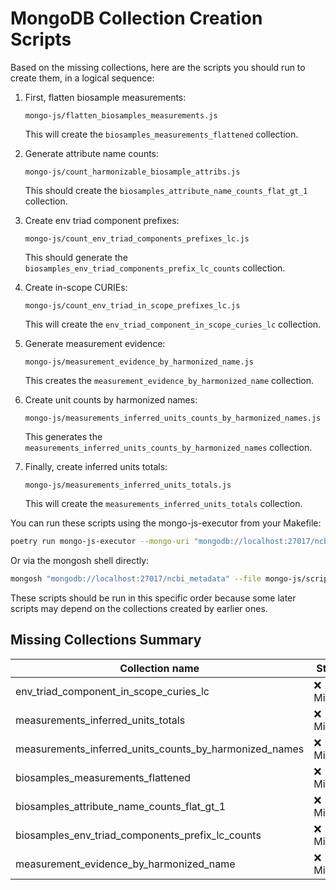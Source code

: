 # MongoDB Collection Creation Scripts

Based on the missing collections, here are the scripts you should run to create them, in a logical sequence:

1. First, flatten biosample measurements:
   ```
   mongo-js/flatten_biosamples_measurements.js
   ```
   This will create the `biosamples_measurements_flattened` collection.

2. Generate attribute name counts:
   ```
   mongo-js/count_harmonizable_biosample_attribs.js
   ```
   This should create the `biosamples_attribute_name_counts_flat_gt_1` collection.

3. Create env triad component prefixes:
   ```
   mongo-js/count_env_triad_components_prefixes_lc.js
   ```
   This should generate the `biosamples_env_triad_components_prefix_lc_counts` collection.

4. Create in-scope CURIEs:
   ```
   mongo-js/count_env_triad_in_scope_prefixes_lc.js
   ```
   This will create the `env_triad_component_in_scope_curies_lc` collection.

5. Generate measurement evidence:
   ```
   mongo-js/measurement_evidence_by_harmonized_name.js
   ```
   This creates the `measurement_evidence_by_harmonized_name` collection.

6. Create unit counts by harmonized names:
   ```
   mongo-js/measurements_inferred_units_counts_by_harmonized_names.js
   ```
   This generates the `measurements_inferred_units_counts_by_harmonized_names` collection.

7. Finally, create inferred units totals:
   ```
   mongo-js/measurements_inferred_units_totals.js
   ```
   This will create the `measurements_inferred_units_totals` collection.

You can run these scripts using the mongo-js-executor from your Makefile:

```bash
poetry run mongo-js-executor --mongo-uri "mongodb://localhost:27017/ncbi_metadata" --js-file mongo-js/script_name.js --verbose
```

Or via the mongosh shell directly:

```bash
mongosh "mongodb://localhost:27017/ncbi_metadata" --file mongo-js/script_name.js
```

These scripts should be run in this specific order because some later scripts may depend on the collections created by earlier ones.

## Missing Collections Summary

Collection name | Status
--- | ---
env_triad_component_in_scope_curies_lc | ❌ Missing
measurements_inferred_units_totals | ❌ Missing
measurements_inferred_units_counts_by_harmonized_names | ❌ Missing
biosamples_measurements_flattened | ❌ Missing
biosamples_attribute_name_counts_flat_gt_1 | ❌ Missing
biosamples_env_triad_components_prefix_lc_counts | ❌ Missing
measurement_evidence_by_harmonized_name | ❌ Missing